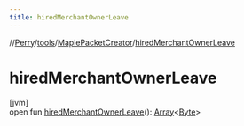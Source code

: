 ```yaml
---
title: hiredMerchantOwnerLeave
---
```

//[Perry](../../../index.html)/[tools](../index.html)/[MaplePacketCreator](index.html)/[hiredMerchantOwnerLeave](hired-merchant-owner-leave.html)



# hiredMerchantOwnerLeave



[jvm]\
open fun [hiredMerchantOwnerLeave](hired-merchant-owner-leave.html)(): [Array](https://kotlinlang.org/api/latest/jvm/stdlib/kotlin/-array/index.html)<[Byte](https://kotlinlang.org/api/latest/jvm/stdlib/kotlin/-byte/index.html)>




